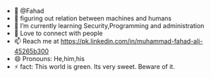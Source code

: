 - 👋 @Fahad
- 👀 figuring out relation between machines and humans
- 🌱 I’m currently learning Security,Programming and administration
- 💞️ Love to connect with people
- 📫 Reach me at https://pk.linkedin.com/in/muhammad-fahad-ali-45265b300
- 😄 Pronouns: He,him,his
- ⚡ fact: This world is green. Its very sweet. Beware of it.

<!---
IntQm/IntQm is a ✨ special ✨ repository because its `README.md` (this file) appears on your GitHub profile.
You can click the Preview link to take a look at your changes.
--->
